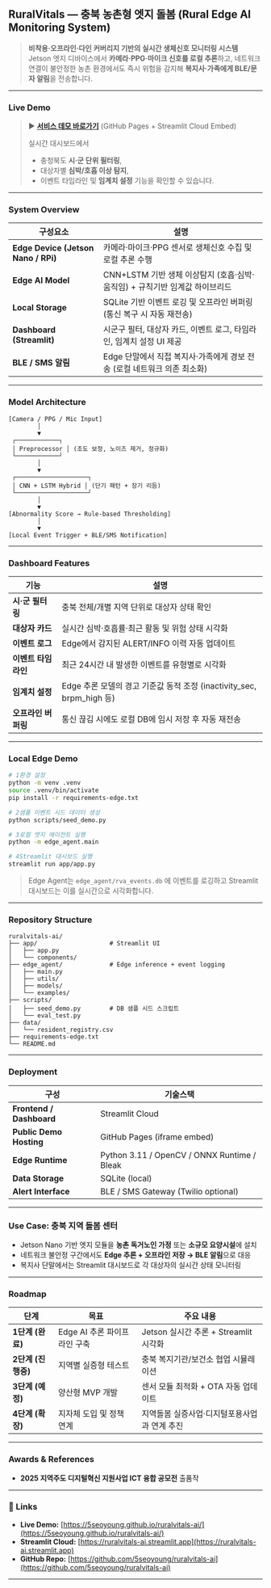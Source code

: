 ## RuralVitals — 충북 농촌형 엣지 돌봄 (Rural Edge AI Monitoring System)

> **비착용·오프라인·다인 커버리지 기반의 실시간 생체신호 모니터링 시스템**
> Jetson 엣지 디바이스에서 **카메라·PPG·마이크 신호를 로컬 추론**하고,
> 네트워크 연결이 불안정한 농촌 환경에서도 즉시 위험을 감지해 **복지사·가족에게 BLE/문자 알림**을 전송합니다.

---

### Live Demo

> ▶ **[서비스 데모 바로가기](https://5seoyoung.github.io/ruralvitals-ai/)**
> (GitHub Pages + Streamlit Cloud Embed)
>
> 실시간 대시보드에서
>
> * 충청북도 **시·군 단위 필터링**,
> * 대상자별 **심박/호흡 이상 탐지**,
> * 이벤트 타임라인 및 **임계치 설정** 기능을 확인할 수 있습니다.

---

### System Overview

| 구성요소                                | 설명                                               |
| ----------------------------------- | ------------------------------------------------ |
| **Edge Device (Jetson Nano / RPi)** | 카메라·마이크·PPG 센서로 생체신호 수집 및 로컬 추론 수행               |
| **Edge AI Model**                   | CNN+LSTM 기반 생체 이상탐지 (호흡·심박·움직임) + 규칙기반 임계값 하이브리드 |
| **Local Storage**                   | SQLite 기반 이벤트 로깅 및 오프라인 버퍼링 (통신 복구 시 자동 재전송)     |
| **Dashboard (Streamlit)**           | 시군구 필터, 대상자 카드, 이벤트 로그, 타임라인, 임계치 설정 UI 제공       |
| **BLE / SMS 알림**                    | Edge 단말에서 직접 복지사·가족에게 경보 전송 (로컬 네트워크 의존 최소화)     |

---

### Model Architecture

```
[Camera / PPG / Mic Input]
        │
        ▼
 ┌────────────┐
 │ Preprocessor │ (조도 보정, 노이즈 제거, 정규화)
 └────────────┘
        │
        ▼
 ┌────────────────────┐
 │ CNN + LSTM Hybrid │ (단기 패턴 + 장기 리듬)
 └────────────────────┘
        │
        ▼
[Abnormality Score → Rule-based Thresholding]
        │
        ▼
[Local Event Trigger + BLE/SMS Notification]
```

---

### Dashboard Features

| 기능              | 설명                                                     |
| --------------- | ------------------------------------------------------ |
| **시·군 필터링** | 충북 전체/개별 지역 단위로 대상자 상태 확인                              |
| **대상자 카드**   | 실시간 심박·호흡률·최근 활동 및 위험 상태 시각화                           |
| **이벤트 로그**   | Edge에서 감지된 ALERT/INFO 이력 자동 업데이트                       |
| **이벤트 타임라인** | 최근 24시간 내 발생한 이벤트를 유형별로 시각화                            |
| **임계치 설정**   | Edge 추론 모델의 경고 기준값 동적 조정 (inactivity_sec, brpm_high 등) |
| **오프라인 버퍼링** | 통신 끊김 시에도 로컬 DB에 임시 저장 후 자동 재전송                        |

---

### Local Edge Demo

```bash
# 1️환경 설정
python -m venv .venv
source .venv/bin/activate
pip install -r requirements-edge.txt

# 2️샘플 이벤트 시드 데이터 생성
python scripts/seed_demo.py

# 3️로컬 엣지 에이전트 실행
python -m edge_agent.main

# 4️Streamlit 대시보드 실행
streamlit run app/app.py
```

> Edge Agent는 `edge_agent/rva_events.db` 에 이벤트를 로깅하고
> Streamlit 대시보드는 이를 실시간으로 시각화합니다.

---

###  Repository Structure

```
ruralvitals-ai/
├── app/                    # Streamlit UI
│   ├── app.py
│   └── components/
├── edge_agent/             # Edge inference + event logging
│   ├── main.py
│   ├── utils/
│   ├── models/
│   └── examples/
├── scripts/
│   ├── seed_demo.py        # DB 샘플 시드 스크립트
│   └── eval_test.py
├── data/
│   └── resident_registry.csv
├── requirements-edge.txt
└── README.md
```

---

### Deployment

| 구성                       | 기술스택                                        |
| ------------------------ | ------------------------------------------- |
| **Frontend / Dashboard** | Streamlit Cloud                             |
| **Public Demo Hosting**  | GitHub Pages (iframe embed)                 |
| **Edge Runtime**         | Python 3.11 / OpenCV / ONNX Runtime / Bleak |
| **Data Storage**         | SQLite (local)                              |
| **Alert Interface**      | BLE / SMS Gateway (Twilio optional)         |

---

###  Use Case: 충북 지역 돌봄 센터

* Jetson Nano 기반 엣지 모듈을 **농촌 독거노인 가정** 또는 **소규모 요양시설**에 설치
* 네트워크 불안정 구간에서도 **Edge 추론 + 오프라인 저장 → BLE 알림**으로 대응
* 복지사 단말에서는 Streamlit 대시보드로 각 대상자의 실시간 상태 모니터링

---

###  Roadmap

| 단계            | 목표                  | 주요 내용                         |
| ------------- | ------------------- | ----------------------------- |
| **1단계 (완료)**  | Edge AI 추론 파이프라인 구축 | Jetson 실시간 추론 + Streamlit 시각화 |
| **2단계 (진행중)** | 지역별 실증형 테스트         | 충북 복지기관/보건소 협업 시뮬레이션          |
| **3단계 (예정)**  | 양산형 MVP 개발          | 센서 모듈 최적화 + OTA 자동 업데이트       |
| **4단계 (확장)**  | 지자체 도입 및 정책 연계      | 지역돌봄 실증사업·디지털포용사업과 연계 추진      |

---

###  Awards & References
* **2025 지역주도 디지털혁신 지원사업 ICT 융합 공모전** 출품작
---

### 🔗 Links

* **Live Demo:** [https://5seoyoung.github.io/ruralvitals-ai/](https://5seoyoung.github.io/ruralvitals-ai/)
* **Streamlit Cloud:** [https://ruralvitals-ai.streamlit.app](https://ruralvitals-ai.streamlit.app)
* **GitHub Repo:** [https://github.com/5seoyoung/ruralvitals-ai](https://github.com/5seoyoung/ruralvitals-ai)

---
